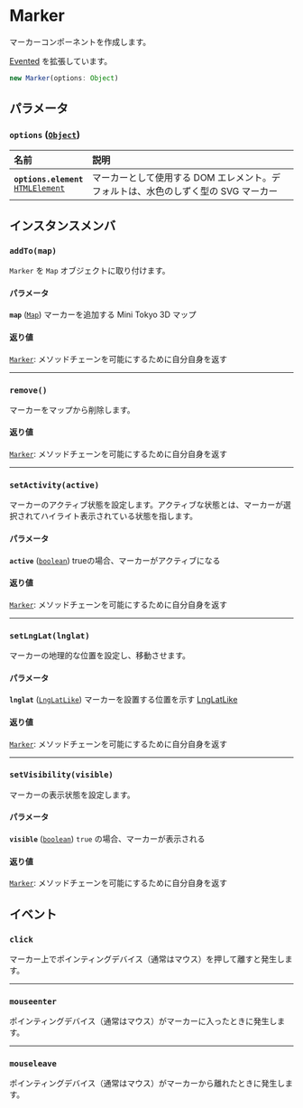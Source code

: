 # Marker

マーカーコンポーネントを作成します。

[Evented](https://docs.mapbox.com/mapbox-gl-js/api/events/#evented) を拡張しています。

```js
new Marker(options: Object)
```

## パラメータ

### **`options`** ([`Object`](https://developer.mozilla.org/docs/Web/JavaScript/Reference/Global_Objects/Object))

名前 | 説明
:-- | :--
**`options.element`**<br>[`HTMLElement`](https://developer.mozilla.org/docs/Web/HTML/Element) | マーカーとして使用する DOM エレメント。デフォルトは、水色のしずく型の SVG マーカー

## インスタンスメンバ

### **`addTo(map)`**

`Marker` を `Map` オブジェクトに取り付けます。

#### パラメータ

**`map`** ([`Map`](./map.md)) マーカーを追加する Mini Tokyo 3D マップ

#### 返り値

[`Marker`](./marker.md): メソッドチェーンを可能にするために自分自身を返す

---

### **`remove()`**

マーカーをマップから削除します。

#### 返り値

[`Marker`](./marker.md): メソッドチェーンを可能にするために自分自身を返す

---

### **`setActivity(active)`**

マーカーのアクティブ状態を設定します。アクティブな状態とは、マーカーが選択されてハイライト表示されている状態を指します。

#### パラメータ

**`active`** ([`boolean`](https://developer.mozilla.org/docs/Web/JavaScript/Reference/Global_Objects/Boolean)) trueの場合、マーカーがアクティブになる

#### 返り値

[`Marker`](./marker.md): メソッドチェーンを可能にするために自分自身を返す

---

### **`setLngLat(lnglat)`**

マーカーの地理的な位置を設定し、移動させます。

#### パラメータ

**`lnglat`** ([`LngLatLike`](https://docs.mapbox.com/mapbox-gl-js/api/geography/#lnglatlike)) マーカーを設置する位置を示す [LngLatLike](https://docs.mapbox.com/mapbox-gl-js/api/geography/#lnglatlike)

#### 返り値

[`Marker`](./marker.md): メソッドチェーンを可能にするために自分自身を返す

---

### **`setVisibility(visible)`**

マーカーの表示状態を設定します。

#### パラメータ

**`visible`** ([`boolean`](https://developer.mozilla.org/docs/Web/JavaScript/Reference/Global_Objects/Boolean)) `true` の場合、マーカーが表示される

#### 返り値

[`Marker`](./marker.md): メソッドチェーンを可能にするために自分自身を返す

## イベント

### **`click`**

マーカー上でポインティングデバイス（通常はマウス）を押して離すと発生します。

---

### **`mouseenter`**

ポインティングデバイス（通常はマウス）がマーカーに入ったときに発生します。

---

### **`mouseleave`**

ポインティングデバイス（通常はマウス）がマーカーから離れたときに発生します。
